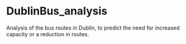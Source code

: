 # DublinBus_analysis
Analysis of the bus routes in Dublin, to predict the need for increased capacity or a reduction in routes.
